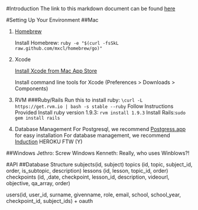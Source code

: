 #Introduction
The link to this markdown document can be found [here](http://escrito.herokuapp.com/029205300#markdown)

#Setting Up Your Environment
##Mac
1. [Homebrew](http://mxcl.github.com/homebrew/)

    Install Homebrew: `ruby -e "$(curl -fsSkL raw.github.com/mxcl/homebrew/go)"`

2. Xcode

    [Install Xcode from Mac App Store](http://itunes.apple.com/us/app/xcode/id497799835?ls=1&mt=12)
    
    Install command line tools for Xcode (Preferences > Downloads > Components)
    
3. RVM
###Ruby/Rails
Run this to install ruby: `\curl -L https://get.rvm.io | bash -s stable --ruby`
Follow Instructions Provided
Install ruby version 1.9.3: `rvm install 1.9.3`
Install Rails:`sudo gem install rails`
4. Database Management
	For Postgresql, we recommend [Postgress.app](postgresapp.com) for easy installation
	For database management, we recommend [Induction](http://inductionapp.com/)
	HEROKU FTW (Y)

##Windows
Jethro: Screw Windows
Kenneth: Really, who uses Winblows?!

#API
##Database Structure
subjects(id, subject)
topics (id, topic, subject_id, order, is_subtopic, description)
lessons (id, lesson, topic_id, order)
checkpoints (id, ,date, checkpoint, lesson_id, description, videourl, objective, qa_array, order)

users(id, user_id, surname, givenname, role, email, school, school_year, checkpoint_id, subject_ids) + oauth
